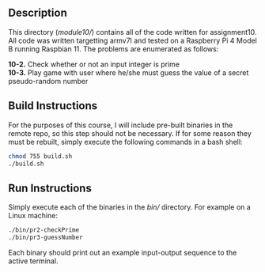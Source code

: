 ## Description

This directory (*module10/*) contains all of the code written for assignment10. All code was written targetting armv7l and tested on a Raspberry Pi 4 Model B running Raspbian 11. The problems are enumerated as follows:

**10-2.** Check whether or not an input integer is prime  
**10-3.** Play game with user where he/she must guess the value of a secret pseudo-random number  

## Build Instructions

For the purposes of this course, I will include pre-built binaries in the remote repo, so this step should not be necessary. If for some reason they must be rebuilt, simply execute the following commands in a bash shell:

```bash
chmod 755 build.sh
./build.sh
```

## Run Instructions

Simply execute each of the binaries in the *bin/* directory. For example on a Linux machine:

```bash
./bin/pr2-checkPrime
./bin/pr3-guessNumber
```

Each binary should print out an example input-output sequence to the active terminal.
